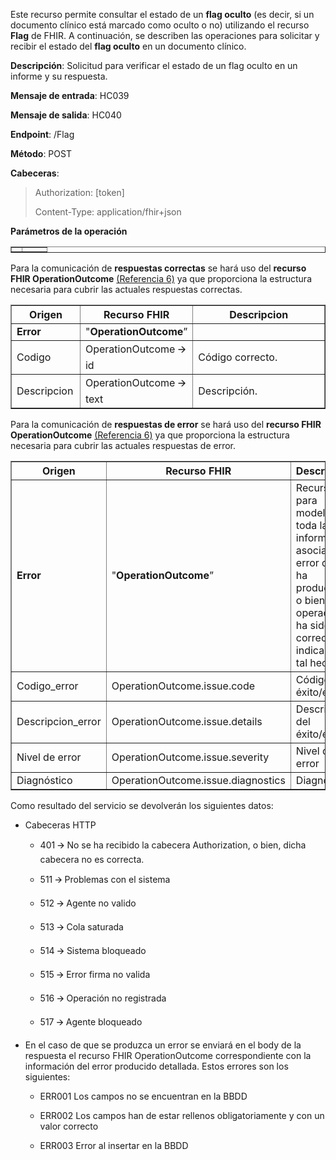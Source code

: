 <p>Este recurso permite consultar el estado de un <strong>flag
oculto</strong> (es decir, si un documento clínico está marcado como
oculto o no) utilizando el recurso <strong>Flag</strong> de FHIR. A
continuación, se describen las operaciones para solicitar y recibir el
estado del <strong>flag oculto</strong> en un documento clínico.</p>
<p><strong>Descripción</strong>: Solicitud para verificar el estado de
un flag oculto en un informe y su respuesta.</p>
<p><strong>Mensaje de entrada</strong>: HC039</p>
<p><strong>Mensaje de salida</strong>: HC040</p>
<p><strong>Endpoint</strong>: /Flag</p>
<p><strong>Método</strong>: POST</p>
<p><strong>Cabeceras</strong>:</p>
<blockquote>
<p>Authorization: [token]</p>
<p>Content-Type: application/fhir+json</p>
</blockquote>
<p><strong>Parámetros de la operación</strong></p>
<table border="1">
<colgroup>
<col style="width: 30%" />
<col style="width: 69%" />
</colgroup>
<tbody>
<tr>
<td></td>
<td style="text-align: left;"></td>
</tr>
</tbody>
</table>
<p>Para la comunicación de <strong>respuestas correctas</strong> se hará
uso del <strong>recurso FHIR OperationOutcome</strong> <a
href="#referencias">(Referencia 6)</a> ya que proporciona la estructura
necesaria para cubrir las actuales respuestas correctas.</p>
<table border="1">
<colgroup>
<col style="width: 22%" />
<col style="width: 32%" />
<col style="width: 44%" />
</colgroup>
<thead>
<tr>
<th style="text-align: center;"><strong>Origen</strong></th>
<th style="text-align: center;"><strong>Recurso FHIR</strong></th>
<th style="text-align: center;"><strong>Descripcion</strong></th>
</tr>
</thead>
<tbody>
<tr>
<td><strong>Error</strong></td>
<td>"<strong>OperationOutcome</strong>”</td>
<td></td>
</tr>
<tr>
<td>Codigo</td>
<td>OperationOutcome 🡪 id</td>
<td>Código correcto.</td>
</tr>
<tr>
<td>Descripcion</td>
<td>OperationOutcome 🡪 text</td>
<td>Descripción.</td>
</tr>
</tbody>
</table>
<p>Para la comunicación de <strong>respuestas de error</strong> se hará
uso del <strong>recurso FHIR OperationOutcome</strong> <a
href="#referencias">(Referencia 6)</a> ya que proporciona la estructura
necesaria para cubrir las actuales respuestas de error.</p>
<table border="1">
<colgroup>
<col style="width: 21%" />
<col style="width: 43%" />
<col style="width: 34%" />
</colgroup>
<thead>
<tr>
<th style="text-align: center;"><strong>Origen</strong></th>
<th style="text-align: center;"><strong>Recurso FHIR</strong></th>
<th style="text-align: center;"><strong>Descripcion</strong></th>
</tr>
</thead>
<tbody>
<tr>
<td><strong>Error</strong></td>
<td>"<strong>OperationOutcome</strong>”</td>
<td>Recurso para modelar toda la información asociada al error que se ha
producido, o bien si la operación ha sido correcta, indicando tal
hecho.</td>
</tr>
<tr>
<td>Codigo_error</td>
<td>OperationOutcome.issue.code</td>
<td>Código de éxito/error.</td>
</tr>
<tr>
<td>Descripcion_error</td>
<td>OperationOutcome.issue.details</td>
<td>Descripción del éxito/error.</td>
</tr>
<tr>
<td>Nivel de error</td>
<td>OperationOutcome.issue.severity</td>
<td>Nivel de error</td>
</tr>
<tr>
<td>Diagnóstico</td>
<td>OperationOutcome.issue.diagnostics</td>
<td>Diagnóstico</td>
</tr>
</tbody>
</table>
<p>Como resultado del servicio se devolverán los siguientes datos:</p>
<ul>
<li><p>Cabeceras HTTP</p>
<ul>
<li><p>401 🡪 No se ha recibido la cabecera Authorization, o bien, dicha
cabecera no es correcta.</p></li>
<li><p>511 🡪 Problemas con el sistema</p></li>
<li><p>512 🡪 Agente no valido</p></li>
<li><p>513 🡪 Cola saturada</p></li>
<li><p>514 🡪 Sistema bloqueado</p></li>
<li><p>515 🡪 Error firma no valida</p></li>
<li><p>516 🡪 Operación no registrada</p></li>
<li><p>517 🡪 Agente bloqueado</p></li>
</ul></li>
<li><p>En el caso de que se produzca un error se enviará en el body de
la respuesta el recurso FHIR OperationOutcome correspondiente con la
información del error producido detallada. Estos errores son los
siguientes:</p>
<ul>
<li><p>ERR001 Los campos no se encuentran en la BBDD</p></li>
<li><p>ERR002 Los campos han de estar rellenos obligatoriamente y con un
valor correcto</p></li>
<li><p>ERR003 Error al insertar en la BBDD</p></li>
</ul></li>
</ul>
